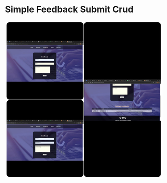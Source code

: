 # Simple Feedback Submit Crud
  
![Alt Text](https://github.com/SKSpraveen/Simple-Feedback-Submit-Crud/blob/main/feedback.jpg?raw=true)
